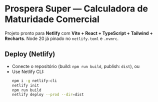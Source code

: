 # Prospera Super — Calculadora de Maturidade Comercial

Projeto pronto para **Netlify** com **Vite + React + TypeScript + Tailwind + Recharts**.
Node 20 já pinado no `netlify.toml` e `.nvmrc`.

## Deploy (Netlify)
- Conecte o repositório (build: `npm run build`, publish: `dist`), ou
- Use Netlify CLI:
  ```bash
  npm i -g netlify-cli
  netlify init
  npm run build
  netlify deploy --prod --dir=dist
  ```
